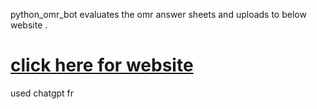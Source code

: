 python_omr_bot evaluates the omr answer sheets and uploads to below website .




# [click here for website](https://ashit-10.github.io/omr_exams)


used chatgpt fr
